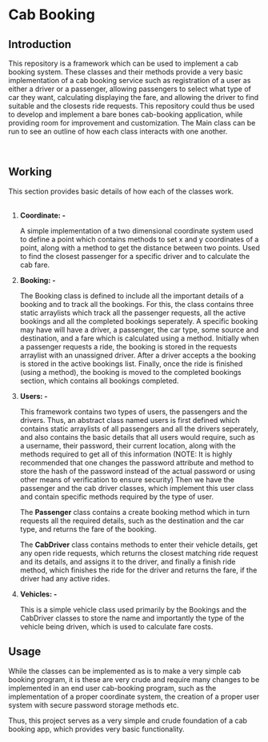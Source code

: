 <h1>Cab Booking</h1>
<h2>Introduction</h2>
<p> This repository is a framework which can be used to implement a cab booking system. These classes and their methods provide a very basic implementation of a cab booking service such as registration of a user as either a driver or a passenger, allowing passengers to select what type of car they want, calculating displaying the fare, and allowing the driver to find suitable and the closests ride requests. This repository could thus be used to develop and implement a bare bones cab-booking application, while providing room for improvement and customization. The Main class can be run to see an outline of how each class interacts with one another.</p><br>
<h2>Working</h2>
This section provides basic details of how each of the classes work.<br><br>
<ol>
  <li><b>Coordinate: -</b>
  <p>A simple implementation of a two dimensional coordinate system used to define a point which contains methods to set x and y coordinates of a point, along with a method to get the distance between two points. Used to find the closest passenger for a specific driver and to calculate the cab fare.</p></li>
  <li><b>Booking: -</b>
  <p>The Booking class is defined to include all the important details of a booking and to track all the bookings. For this, the class contains three static arraylists which track all the passenger requests, all the active bookings and all the completed bookings seperately. A specific booking may have will have a driver, a passenger, the car type, some source and destination, and a fare which is calculated using a method. Initially when a passenger requests a ride, the booking is stored in the requests arraylist with an unassigned driver. After a driver accepts a the booking is stored in the active bookings list. Finally, once the ride is finished (using a method), the booking is moved to the completed bookings section, which contains all bookings completed.</p></li>
<li><b>Users: -</b>
  <p>This framework contains two types of users, the passengers and the drivers. Thus, an abstract class named users is first defined which contains static arraylists of all passengers and all the drivers seperately, and also contains the basic details that all users would require, such as a username, their password, their current location, along with the methods required to get all of this information 
(NOTE: It is highly recommended that one changes the password attribute and method to store the hash of the password instead of the actual password or using other means of verification to ensure security)
Then we have the passenger and the cab driver classes, which implement this user class and contain specific methods required by the type of user.</p>
    <p>The <b>Passenger</b> class contains a create booking method which in turn requests all the required details, such as the destination and the car type, and returns the fare of the booking.</p>
    <p>The <b>CabDriver</b> class contains methods to enter their vehicle details, get any open ride requests, which returns the closest matching ride request and its details, and assigns it to the driver, and finally a finish ride method, which finishes the ride for the driver and returns the fare, if the driver had any active rides.
  </p></li>
  <li><b>Vehicles: -</b>
  <p>This is a simple vehicle class used primarily by the Bookings and the CabDriver classes to store the name and importantly the type of the vehicle being driven, which is used to calculate fare costs.</p></li>
</ol>
<h2>Usage</h2>
<p>While the classes can be implemented as is to make a very simple cab booking program, it is these are very crude and require many changes to be implemented in an end user cab-booking program, such as the implementation of a proper coordinate system, the creation of a proper user system with secure password storage methods etc. </p>
<p>Thus, this project serves as a very simple and crude foundation of a cab booking app, which provides very basic functionality.</p>
